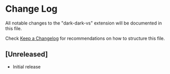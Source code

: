 # Change Log

All notable changes to the "dark-dark-vs" extension will be documented in this file.

Check [Keep a Changelog](http://keepachangelog.com/) for recommendations on how to structure this file.

## [Unreleased]

- Initial release
